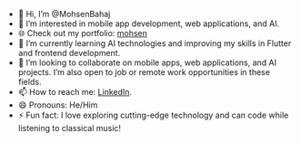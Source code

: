 - 👋 Hi, I’m @MohsenBahaj
- 👀 I’m interested in mobile app development, web applications, and AI.
- 🌐 Check out my portfolio: [mohsen](https://mohsen-51063.web.app)
- 🌱 I’m currently learning AI technologies and improving my skills in Flutter and frontend development.
- 💞️ I’m looking to collaborate on mobile apps, web applications, and AI projects. I’m also open to job or remote work opportunities in these fields.
- 📫 How to reach me: [LinkedIn](https://www.linkedin.com/in/mohsen-hasan-mohammed-ba-haj-44bbaa265/).
- 😄 Pronouns: He/Him
- ⚡ Fun fact: I love exploring cutting-edge technology and can code while listening to classical music!

<!---
MohsenBahaj/MohsenBahaj is a ✨ special ✨ repository because its `README.md` (this file) appears on your GitHub profile.
You can click the Preview link to take a look at your changes.
--->
